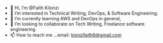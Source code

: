 - 👋 Hi, I’m @Faith Kilonzi
- 👀 I’m interested in Technical Writing, DevOps, & Software Engineering.
- 🌱 I’m currently learning AWS and DevOps in general, 
- 💞️ I’m looking to collaborate on Tech Writing, Freelance software engineering
- 📫 How to reach me ...email: kionzifaith6@gmail.com

<!---
kilonzifaith/kilonzifaith is a ✨ special ✨ repository because its `README.md` (this file) appears on your GitHub profile.
You can click the Preview link to take a look at your changes.
--->

